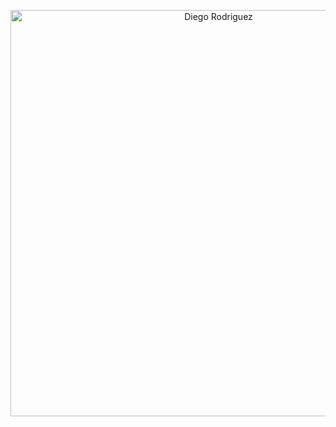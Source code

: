 <p align="center">
  <a href="#">
    <img src="https://i.pinimg.com/originals/f6/09/fa/f609fa0c82a123e8ed55fad325c5c0a9.gif" width="650px" alt="Diego Rodriguez" />
  </a>
</p>

